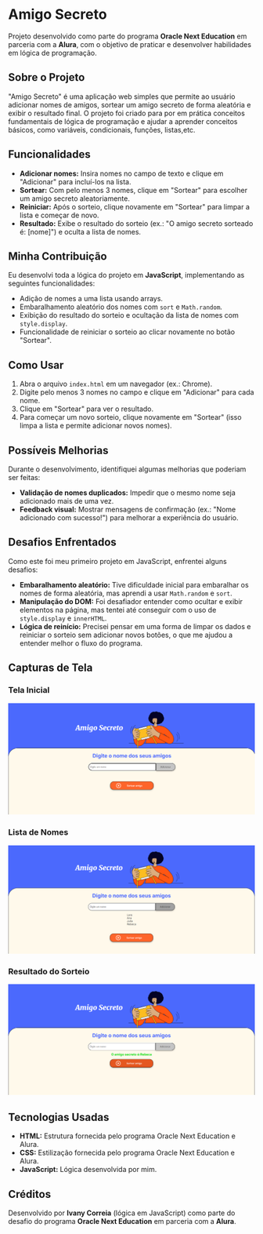 # Amigo Secreto

 Projeto desenvolvido como parte do programa **Oracle Next Education** em parceria com a **Alura**, com o objetivo de praticar e desenvolver habilidades em lógica de programação.

## Sobre o Projeto
"Amigo Secreto" é uma aplicação web simples que permite ao usuário adicionar nomes de amigos, sortear um amigo secreto de forma aleatória e exibir o resultado final. O projeto foi criado para por em prática conceitos fundamentais de lógica de programação e ajudar a aprender conceitos básicos, como variáveis, condicionais, funções, listas,etc.

## Funcionalidades
- **Adicionar nomes:** Insira nomes no campo de texto e clique em "Adicionar" para incluí-los na lista.
- **Sortear:** Com pelo menos 3 nomes, clique em "Sortear" para escolher um amigo secreto aleatoriamente.
- **Reiniciar:** Após o sorteio, clique novamente em "Sortear" para limpar a lista e começar de novo.
- **Resultado:** Exibe o resultado do sorteio (ex.: "O amigo secreto sorteado é: [nome]") e oculta a lista de nomes.

## Minha Contribuição
Eu desenvolvi toda a lógica do projeto em **JavaScript**, implementando as seguintes funcionalidades:
- Adição de nomes a uma lista usando arrays.
- Embaralhamento aleatório dos nomes com `sort` e `Math.random`.
- Exibição do resultado do sorteio e ocultação da lista de nomes com `style.display`.
- Funcionalidade de reiniciar o sorteio ao clicar novamente no botão "Sortear".

## Como Usar
1. Abra o arquivo `index.html` em um navegador (ex.: Chrome).
2. Digite pelo menos 3 nomes no campo e clique em "Adicionar" para cada nome.
3. Clique em "Sortear" para ver o resultado.
4. Para começar um novo sorteio, clique novamente em "Sortear" (isso limpa a lista e permite adicionar novos nomes).

## Possíveis Melhorias
Durante o desenvolvimento, identifiquei algumas melhorias que poderiam ser feitas:
- **Validação de nomes duplicados:** Impedir que o mesmo nome seja adicionado mais de uma vez.
- **Feedback visual:** Mostrar mensagens de confirmação (ex.: "Nome adicionado com sucesso!") para melhorar a experiência do usuário.

## Desafios Enfrentados
Como este foi meu primeiro projeto em JavaScript, enfrentei alguns desafios:
- **Embaralhamento aleatório:** Tive dificuldade inicial para embaralhar os nomes de forma aleatória, mas aprendi a usar `Math.random` e `sort`.
- **Manipulação do DOM:** Foi desafiador entender como ocultar e exibir elementos na página, mas tentei até conseguir com o uso de `style.display` e `innerHTML`.
- **Lógica de reinício:** Precisei pensar em uma forma de limpar os dados e reiniciar o sorteio sem adicionar novos botões, o que me ajudou a entender melhor o fluxo do programa.

## Capturas de Tela
### Tela Inicial
![Tela inicial](imagem1.png)

### Lista de Nomes
![Lista de nomes](imagem2.png)

### Resultado do Sorteio
![Resultado](imagem3.png)

## Tecnologias Usadas
- **HTML:** Estrutura fornecida pelo programa Oracle Next Education e Alura.
- **CSS:** Estilização fornecida pelo programa Oracle Next Education e Alura.
- **JavaScript:** Lógica desenvolvida por mim.

## Créditos
Desenvolvido por **Ivany Correia** (lógica em JavaScript) como parte do desafio do programa **Oracle Next Education** em parceria com a **Alura**.